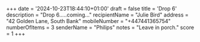 +++
date = '2024-10-23T18:44:10+01:00'
draft = false
title = 'Drop 6'
description = "Drop 6.....coming..."
recipientName = "Julie Bird"
address = "42 Golden Lane, South Bank"
mobileNumber = "+447441365754"
numberOfItems = 3
senderName = "Philips"
notes = "Leave in porch."
score = 1
+++
